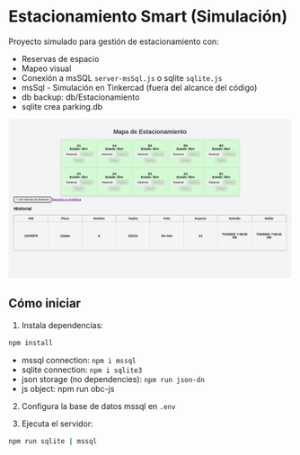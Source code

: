 # Estacionamiento Smart (Simulación)

Proyecto simulado para gestión de estacionamiento con:
- Reservas de espacio
- Mapeo visual
- Conexión a msSQL `server-msSql.js` o sqlite `sqlite.js`
- msSql - Simulación en Tinkercad (fuera del alcance del código)
- db backup: db/Estacionamiento
- sqlite crea parking.db

![parking](./images/parking.png)

## Cómo iniciar

1. Instala dependencias:
```bash
npm install
```

- mssql connection: `npm i mssql`
- sqlite connection: `npm i sqlite3`
- json storage (no dependencies): `npm run json-dn`
- js object: npm run obc-js

2. Configura la base de datos mssql en `.env`

3. Ejecuta el servidor:
```bash
npm run sqlite | mssql
```
